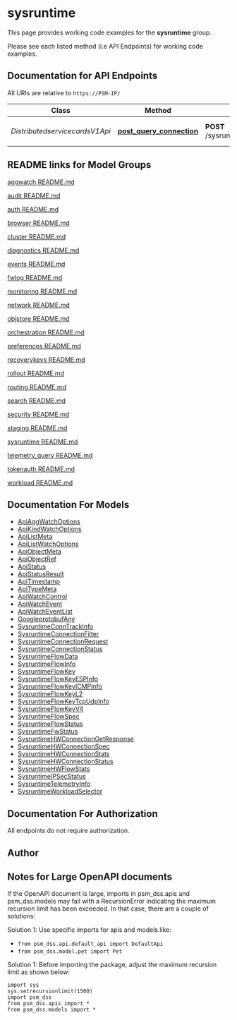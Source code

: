 # sysruntime

This page provides working code examples for the **sysruntime** group.

Please see each listed method (i.e API Endpoints) for working code examples.

## Documentation for API Endpoints

All URIs are relative to `https://PSM-IP/`

Class | Method | HTTP request | Description
------------ | ------------- | ------------- | -------------
*DistributedservicecardsV1Api* | [**post_query_connection**](../../../docs/DistributedservicecardsV1Api.md#post_query_connection) | **POST** /sysruntime/distributedservicecards/v1/{DSCName}/connections | Active Connection Query


## README links for Model Groups

[aggwatch README.md](..//aggwatch/README.md)

[audit README.md](..//audit/README.md)

[auth README.md](..//auth/README.md)

[browser README.md](..//browser/README.md)

[cluster README.md](..//cluster/README.md)

[diagnostics README.md](..//diagnostics/README.md)

[events README.md](..//events/README.md)

[fwlog README.md](..//fwlog/README.md)

[monitoring README.md](..//monitoring/README.md)

[network README.md](..//network/README.md)

[objstore README.md](..//objstore/README.md)

[orchestration README.md](..//orchestration/README.md)

[preferences README.md](..//preferences/README.md)

[recoverykeys README.md](..//recoverykeys/README.md)

[rollout README.md](..//rollout/README.md)

[routing README.md](..//routing/README.md)

[search README.md](..//search/README.md)

[security README.md](..//security/README.md)

[staging README.md](..//staging/README.md)

[sysruntime README.md](..//sysruntime/README.md)

[telemetry_query README.md](..//telemetry_query/README.md)

[tokenauth README.md](..//tokenauth/README.md)

[workload README.md](..//workload/README.md)


## Documentation For Models

 - [ApiAggWatchOptions](../../../docs/ApiAggWatchOptions.md)
 - [ApiKindWatchOptions](../../../docs/ApiKindWatchOptions.md)
 - [ApiListMeta](../../../docs/ApiListMeta.md)
 - [ApiListWatchOptions](../../../docs/ApiListWatchOptions.md)
 - [ApiObjectMeta](../../../docs/ApiObjectMeta.md)
 - [ApiObjectRef](../../../docs/ApiObjectRef.md)
 - [ApiStatus](../../../docs/ApiStatus.md)
 - [ApiStatusResult](../../../docs/ApiStatusResult.md)
 - [ApiTimestamp](../../../docs/ApiTimestamp.md)
 - [ApiTypeMeta](../../../docs/ApiTypeMeta.md)
 - [ApiWatchControl](../../../docs/ApiWatchControl.md)
 - [ApiWatchEvent](../../../docs/ApiWatchEvent.md)
 - [ApiWatchEventList](../../../docs/ApiWatchEventList.md)
 - [GoogleprotobufAny](../../../docs/GoogleprotobufAny.md)
 - [SysruntimeConnTrackInfo](../../../docs/SysruntimeConnTrackInfo.md)
 - [SysruntimeConnectionFilter](../../../docs/SysruntimeConnectionFilter.md)
 - [SysruntimeConnectionRequest](../../../docs/SysruntimeConnectionRequest.md)
 - [SysruntimeConnectionStatus](../../../docs/SysruntimeConnectionStatus.md)
 - [SysruntimeFlowData](../../../docs/SysruntimeFlowData.md)
 - [SysruntimeFlowInfo](../../../docs/SysruntimeFlowInfo.md)
 - [SysruntimeFlowKey](../../../docs/SysruntimeFlowKey.md)
 - [SysruntimeFlowKeyESPInfo](../../../docs/SysruntimeFlowKeyESPInfo.md)
 - [SysruntimeFlowKeyICMPInfo](../../../docs/SysruntimeFlowKeyICMPInfo.md)
 - [SysruntimeFlowKeyL2](../../../docs/SysruntimeFlowKeyL2.md)
 - [SysruntimeFlowKeyTcpUdpInfo](../../../docs/SysruntimeFlowKeyTcpUdpInfo.md)
 - [SysruntimeFlowKeyV4](../../../docs/SysruntimeFlowKeyV4.md)
 - [SysruntimeFlowSpec](../../../docs/SysruntimeFlowSpec.md)
 - [SysruntimeFlowStatus](../../../docs/SysruntimeFlowStatus.md)
 - [SysruntimeFwStatus](../../../docs/SysruntimeFwStatus.md)
 - [SysruntimeHWConnectionGetResponse](../../../docs/SysruntimeHWConnectionGetResponse.md)
 - [SysruntimeHWConnectionSpec](../../../docs/SysruntimeHWConnectionSpec.md)
 - [SysruntimeHWConnectionStats](../../../docs/SysruntimeHWConnectionStats.md)
 - [SysruntimeHWConnectionStatus](../../../docs/SysruntimeHWConnectionStatus.md)
 - [SysruntimeHWFlowStats](../../../docs/SysruntimeHWFlowStats.md)
 - [SysruntimeIPSecStatus](../../../docs/SysruntimeIPSecStatus.md)
 - [SysruntimeTelemetryInfo](../../../docs/SysruntimeTelemetryInfo.md)
 - [SysruntimeWorkloadSelector](../../../docs/SysruntimeWorkloadSelector.md)


## Documentation For Authorization

 All endpoints do not require authorization.

## Author




## Notes for Large OpenAPI documents
If the OpenAPI document is large, imports in psm_dss.apis and psm_dss.models may fail with a
RecursionError indicating the maximum recursion limit has been exceeded. In that case, there are a couple of solutions:

Solution 1:
Use specific imports for apis and models like:
- `from psm_dss.api.default_api import DefaultApi`
- `from psm_dss.model.pet import Pet`

Solution 1:
Before importing the package, adjust the maximum recursion limit as shown below:
```
import sys
sys.setrecursionlimit(1500)
import psm_dss
from psm_dss.apis import *
from psm_dss.models import *
```
